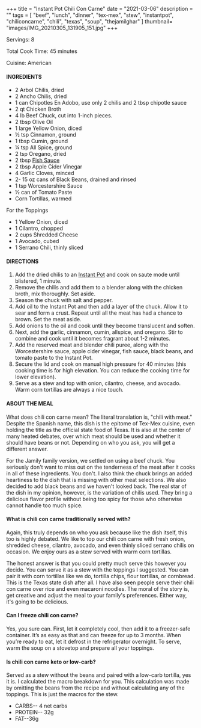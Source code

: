 +++
title = "Instant Pot Chili Con Carne"
date = "2021-03-06"
description = ""
tags = [
    "beef",
    "lunch",
    "dinner",
    "tex-mex",
    "stew",
    "instantpot",
    "chiliconcarne",
    "chili",
    "texas",
    "soup",
    "thejamilghar"
]
thumbnail= "images/IMG_20210305_131905_151.jpg"
+++

Servings: 8 <!--more-->

Total Cook Time: 45 minutes

Cuisine: American

#### INGREDIENTS 

* 2 Arbol Chilis, dried 
* 2 Ancho Chilis, dried
* 1 can Chipotles En Adobo, use only 2 chilis and 2 tbsp chipotle sauce 
* 2 qt Chicken Broth  
* 4 lb Beef Chuck, cut into 1-inch pieces. 
* 2 tbsp Olive Oil 
* 1 large Yellow Onion, diced 
* ½ tsp Cinnamon, ground 
* 1 tbsp Cumin, ground
* ¼ tsp All Spice, ground 
* 2 tsp Oregano, dried 
* 2 tbsp [Fish Sauce](https://amzn.to/3jMYZdj) 
* 2 tbsp Apple Cider Vinegar 
* 4 Garlic Cloves, minced 
* 2- 15 oz cans of Black Beans, drained and rinsed 
* 1 tsp Worcestershire Sauce 
* ½ can of Tomato Paste
* Corn Tortillas, warmed 

For the Toppings

* 1 Yellow Onion, diced
* 1 Cilantro, chopped
* 2 cups Shredded Cheese
* 1 Avocado, cubed 
* 1 Serrano Chili, thinly sliced

  
#### DIRECTIONS 

1. Add the dried chilis to an [Instant Pot](https://amzn.to/3qfNYCZ) and cook on saute mode until blistered, 1 minute.  
2. Remove the chilis and add them to a blender along with the chicken broth, mix thoroughly. Set aside.
3. Season the chuck with salt and pepper. 
4. Add oil to the Instant Pot and then add a layer of the chuck. Allow it to sear and form a crust. Repeat until all the meat has had a chance to brown. Set the meat aside. 
5. Add onions to the oil and cook until they become translucent and soften.
6. Next, add the garlic, cinnamon, cumin, allspice, and oregano. Stir to combine and cook until it becomes fragrant about 1-2 minutes.  
7. Add the reserved meat and blender chili puree, along with the Worcestershire sauce, apple cider vinegar, fish sauce, black beans, and tomato paste to the Instant Pot. 
8. Secure the lid and cook on manual high pressure for 40 minutes (this cooking time is for high elevation. You can reduce the cooking time for lower elevation). 
9. Serve as a stew and top with onion, cilantro, cheese, and avocado. Warm corn tortillas are always a nice touch. 


#### ABOUT THE MEAL 

What does chili con carne mean? The literal translation is, "chili with meat." Despite the Spanish name, this dish is the epitome of Tex-Mex cuisine, even holding the title as the official state food of Texas. It is also at the center of many heated debates, over which meat should be used and whether it should have beans or not. Depending on who you ask, you will get a different answer. 

For the Jamily family version, we settled on using a beef chuck. You seriously don't want to miss out on the tenderness of the meat after it cooks in all of these ingredients. You don't. I also think the chuck brings an added heartiness to the dish that is missing with other meat selections. We also decided to add black beans and we haven't looked back. The real star of the dish in my opinion, however, is the variation of chilis used. They bring a delicious flavor profile without being too spicy for those who otherwise cannot handle too much spice.   

#### What is chili con carne traditionally served with? 

Again, this truly depends on who you ask because like the dish itself, this too is highly debated. We like to top our chili con carne with fresh onion, shredded cheese, cilantro, avocado, and even thinly sliced serrano chilis on occasion. We enjoy ours as a stew served with warm corn tortillas. 

The honest answer is that you could pretty much serve this however you decide. You can serve it as a stew with the toppings I suggested. You can pair it with corn tortillas like we do, tortilla chips, flour tortillas, or cornbread. This is the Texas state dish after all. I have also seen people serve their chili con carne over rice and even macaroni noodles. The moral of the story is, get creative and adjust the meal to your family's preferences. Either way, it's going to be delicious.  

#### Can I freeze chili con carne?

Yes, you sure can. First, let it completely cool, then add it to a freezer-safe container. It’s as easy as that and can freeze for up to 3 months. When you’re ready to eat, let it defrost in the refrigerator overnight. To serve, warm the soup on a stovetop and prepare all your toppings. 

#### Is chili con carne keto or low-carb?

Served as a stew without the beans and paired with a low-carb tortilla, yes it is. I calculated the macro breakdown for you. This calculation was made by omitting the beans from the recipe and without calculating any of the toppings. This is just the macros for the stew. 
* CARBS-- 4 net carbs
* PROTEIN-- 32g 
* FAT--36g
